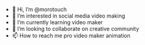 - 👋 Hi, I’m @morotouch
- 👀 I’m interested in social media video making 
- 🌱 I’m currently learning video maker 
- 💞️ I’m looking to collaborate on creative community 
- 📫 How to reach me pro video maker animation

<!---
morotouch/morotouch is a ✨ special ✨ repository because its `README.md` (this file) appears on your GitHub profile.
You can click the Preview link to take a look at your changes.
--->
